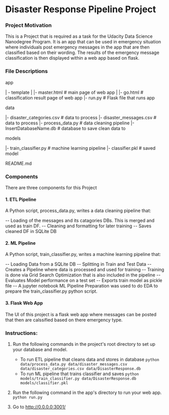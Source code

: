 # Disaster Response Pipeline Project


### Project Motivation
This is a Project that is required as a task for the Udacity Data Science Nanodegree Program. It is an app that can be used in emergency situation where individuals post emergency messages in the app that are then classified based on their wording. The results of the emergency message classification is then displayed within a web app based on flask. 


### File Descriptions
app

| - template
| |- master.html # main page of web app
| |- go.html # classification result page of web app
|- run.py # Flask file that runs app

data

|- disaster_categories.csv # data to process
|- disaster_messages.csv # data to process
|- process_data.py # data cleaning pipeline
|- InsertDatabaseName.db # database to save clean data to

models

|- train_classifier.py # machine learning pipeline
|- classifier.pkl # saved model

README.md


### Components
There are three components for this Project

#### 1. ETL Pipeline
A Python script, process_data.py, writes a data cleaning pipeline that:

-- Loading of the messages and its catagories DBs. This is merged and used as train DF. 
-- Cleaning and formatting for later training
-- Saves cleaned DF in SQLite DB


#### 2. ML Pipeline
A Python script, train_classifier.py, writes a machine learning pipeline that:

-- Loading Data from a SQLite DB
-- Splitting in Train and Test Data
-- Creates a Pipeline where data is processed and used for training
-- Training is done via Grid Search Optimization that is also included in the pipeline
-- Evaluates Model performance on a test set
-- Exports train model as pickle file
-- A jupyter notebook ML Pipeline Preparation was used to do EDA to prepare the train_classifier.py python script.


#### 3. Flask Web App
The UI of this project is a flask web app where messages can be posted that then are calssified based on there emergency type.


### Instructions:
1. Run the following commands in the project's root directory to set up your database and model.

    - To run ETL pipeline that cleans data and stores in database
        `python data/process_data.py data/disaster_messages.csv data/disaster_categories.csv data/DisasterResponse.db`
    - To run ML pipeline that trains classifier and saves
        `python models/train_classifier.py data/DisasterResponse.db models/classifier.pkl`

2. Run the following command in the app's directory to run your web app.
    `python run.py`

3. Go to http://0.0.0.0:3001/
